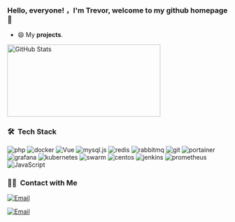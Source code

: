 ###  Hello, everyone! ，I'm Trevor, welcome to my github homepage👋

<!--
**Trevor-Lan/Trevor-Lan** is a ✨ _special_ ✨ repository because its `README.md` (this file) appears on your GitHub profile.

Here are some ideas to get you started:

- 🔭 I’m currently working on ...
- 🌱 I’m currently learning ...
- 👯 I’m looking to collaborate on ...
- 🤔 I’m looking for help with ...
- 💬 Ask me about ...
- 📫 How to reach me: ...
- 😄 Pronouns: ...
- ⚡ Fun fact: ...
-->

- 😄  My **projects**.

<div class="half">
  <img width="350px" height="165px" alt="GitHub Stats" src="https://github-readme-stats.vercel.app/api?username=Trevor-Lan&count_private=true&show_icons=true" />
</div>

### 🛠 &nbsp;Tech Stack
![php](https://img.shields.io/badge/-php-333333?style=flat&logo=php)
![docker](https://img.shields.io/badge/-docker-333333?style=flat&logo=docker)
![Vue](https://img.shields.io/badge/-Vue-333333?style=flat&logo=vue.js)
![mysql.js](https://img.shields.io/badge/-mysql-333333?style=flat&logo=mysql)
![redis](https://img.shields.io/badge/-redis-333333?style=flat&logo=redis)
![rabbitmq](https://img.shields.io/badge/-rabbitmq-333333?style=flat&logo=rabbitmq)
![git](https://img.shields.io/badge/-git-333333?style=flat&logo=git)
![portainer](https://img.shields.io/badge/-portainer-333333?style=flat&logo=portainer)
![grafana](https://img.shields.io/badge/-grafana-333333?style=flat&logo=grafana)
![kubernetes](https://img.shields.io/badge/-kubernetes-333333?style=flat&logo=kubernetes)
![swarm](https://img.shields.io/badge/-swarm-333333?style=flat&logo=swarm)
![centos](https://img.shields.io/badge/-centos-333333?style=flat&logo=centos)
![jenkins](https://img.shields.io/badge/-jenkins-333333?style=flat&logo=jenkins)
![prometheus](https://img.shields.io/badge/-prometheus-333333?style=flat&logo=prometheus)
![JavaScript](https://img.shields.io/badge/-JavaScript-333333?style=flat&logo=JavaScript)

### 🤝🏻 &nbsp;Contact with Me
<a href="mailto:admin@coder369.com"><img alt="Email" src="https://img.shields.io/badge/Email-admin@coder369.com-blue?style=flat-square&logo=gmail"></a>

<a href="mailto:1143458312@qq.com"><img alt="Email" src="https://img.shields.io/badge/Email-1143458312@qq.com-blue?style=flat-square&logo=gmail"></a>

